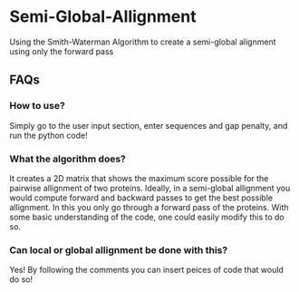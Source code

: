 # Semi-Global-Allignment
Using the Smith-Waterman Algorithm to create a semi-global alignment using only the forward pass

## FAQs

### How to use?
Simply go to the user input section, enter sequences and gap penalty, and run the python code!

### What the algorithm does?
It creates a 2D matrix that shows the maximum score possible for the pairwise allignment of two proteins.
Ideally, in a semi-global allignment you would compute forward and backward passes to get the best possible allignment. In this you only go through a forward pass of the proteins. With some basic understanding of the code, one could easily modify this to do so.

### Can local or global allignment be done with this?
Yes! By following the comments you can insert peices of code that would do so!

